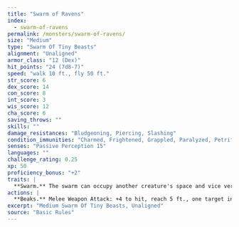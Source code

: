 ```yaml
---
title: "Swarm of Ravens"
index:
  - swarm-of-ravens
permalink: /monsters/swarm-of-ravens/
size: "Medium"
type: "Swarm Of Tiny Beasts"
alignment: "Unaligned"
armor_class: "12 (Dex)"
hit_points: "24 (7d8-7)"
speed: "walk 10 ft., fly 50 ft."
str_score: 6
dex_score: 14
con_score: 8
int_score: 3
wis_score: 12
cha_score: 6
saving_throws: ""
skills: ""
damage_resistances: "Bludgeoning, Piercing, Slashing"
condition_immunities: "Charmed, Frightened, Grappled, Paralyzed, Petrified, Prone, Restrained, Stunned"
senses: "Passive Perception 15"
languages: ""
challenge_rating: 0.25
xp: 50
proficiency_bonus: "+2"
traits: |
  **Swarm.** The swarm can occupy another creature's space and vice versa, and the swarm can move through any opening large enough for a Tiny raven. The swarm can't regain hit points or gain temporary hit points.
actions: |
  **Beaks.** Melee Weapon Attack: +4 to hit, reach 5 ft., one target in the swarm's space. Hit: 7 (2d6) piercing damage, or 3 (1d6) piercing damage if the swarm has half of its hit points or fewer.
excerpt: "Medium Swarm Of Tiny Beasts, Unaligned"
source: "Basic Rules"
---
```

